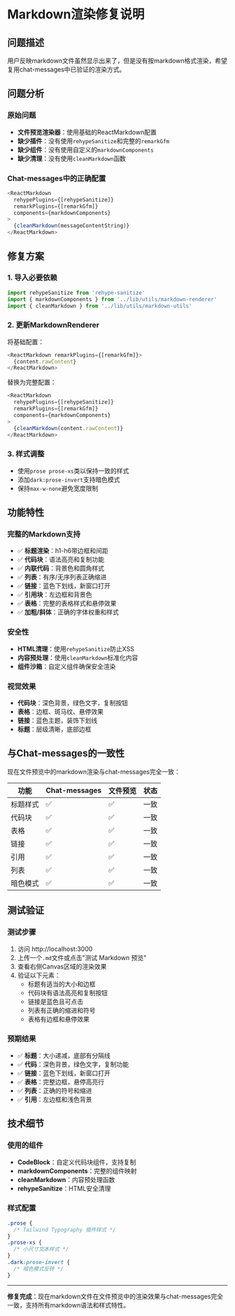# Markdown渲染修复说明

## 问题描述

用户反映markdown文件虽然显示出来了，但是没有按markdown格式渲染，希望复用chat-messages中已验证的渲染方式。

## 问题分析

### 原始问题
- **文件预览渲染器**：使用基础的ReactMarkdown配置
- **缺少插件**：没有使用`rehypeSanitize`和完整的`remarkGfm`
- **缺少组件**：没有使用自定义的`markdownComponents`
- **缺少清理**：没有使用`cleanMarkdown`函数

### Chat-messages中的正确配置
```typescript
<ReactMarkdown
  rehypePlugins={[rehypeSanitize]}
  remarkPlugins={[remarkGfm]} 
  components={markdownComponents}
>
  {cleanMarkdown(messageContentString)}
</ReactMarkdown>
```

## 修复方案

### 1. 导入必要依赖
```typescript
import rehypeSanitize from 'rehype-sanitize'
import { markdownComponents } from '../lib/utils/markdown-renderer'
import { cleanMarkdown } from '../lib/utils/markdown-utils'
```

### 2. 更新MarkdownRenderer
将基础配置：
```typescript
<ReactMarkdown remarkPlugins={[remarkGfm]}>
  {content.rawContent}
</ReactMarkdown>
```

替换为完整配置：
```typescript
<ReactMarkdown
  rehypePlugins={[rehypeSanitize]}
  remarkPlugins={[remarkGfm]}
  components={markdownComponents}
>
  {cleanMarkdown(content.rawContent)}
</ReactMarkdown>
```

### 3. 样式调整
- 使用`prose prose-xs`类以保持一致的样式
- 添加`dark:prose-invert`支持暗色模式
- 保持`max-w-none`避免宽度限制

## 功能特性

### 完整的Markdown支持
- ✅ **标题渲染**：h1-h6带边框和间距
- ✅ **代码块**：语法高亮和复制功能
- ✅ **内联代码**：背景色和圆角样式
- ✅ **列表**：有序/无序列表正确缩进
- ✅ **链接**：蓝色下划线，新窗口打开
- ✅ **引用块**：左边框和背景色
- ✅ **表格**：完整的表格样式和悬停效果
- ✅ **加粗/斜体**：正确的字体权重和样式

### 安全性
- **HTML清理**：使用`rehypeSanitize`防止XSS
- **内容预处理**：使用`cleanMarkdown`标准化内容
- **组件沙箱**：自定义组件确保安全渲染

### 视觉效果
- **代码块**：深色背景，绿色文字，复制按钮
- **表格**：边框、斑马纹、悬停效果
- **链接**：蓝色主题，装饰下划线
- **标题**：层级清晰，底部边框

## 与Chat-messages的一致性

现在文件预览中的markdown渲染与chat-messages完全一致：

| 功能 | Chat-messages | 文件预览 | 状态 |
|------|---------------|----------|------|
| 标题样式 | ✅ | ✅ | 一致 |
| 代码块 | ✅ | ✅ | 一致 |
| 表格 | ✅ | ✅ | 一致 |
| 链接 | ✅ | ✅ | 一致 |
| 引用 | ✅ | ✅ | 一致 |
| 列表 | ✅ | ✅ | 一致 |
| 暗色模式 | ✅ | ✅ | 一致 |

## 测试验证

### 测试步骤
1. 访问 http://localhost:3000
2. 上传一个`.md`文件或点击"测试 Markdown 预览"
3. 查看右侧Canvas区域的渲染效果
4. 验证以下元素：
   - 标题有适当的大小和边框
   - 代码块有语法高亮和复制按钮
   - 链接是蓝色且可点击
   - 列表有正确的缩进和符号
   - 表格有边框和悬停效果

### 预期结果
- ✅ **标题**：大小递减，底部有分隔线
- ✅ **代码**：深色背景，绿色文字，复制功能
- ✅ **链接**：蓝色下划线，新窗口打开
- ✅ **表格**：完整边框，悬停高亮行
- ✅ **列表**：正确的符号和缩进
- ✅ **引用**：左边框和浅色背景

## 技术细节

### 使用的组件
- **CodeBlock**：自定义代码块组件，支持复制
- **markdownComponents**：完整的组件映射
- **cleanMarkdown**：内容预处理函数
- **rehypeSanitize**：HTML安全清理

### 样式配置
```css
.prose {
  /* Tailwind Typography 插件样式 */
}
.prose-xs {
  /* 小尺寸文本样式 */
}
.dark:prose-invert {
  /* 暗色模式反转 */
}
```

---

**修复完成**：现在markdown文件在文件预览中的渲染效果与chat-messages完全一致，支持所有markdown语法和样式特性。 